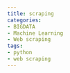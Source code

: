 ```yaml
---
title: scraping
categories:
- BIGDATA
- Machine Learning
- Web scraping
tags:
- python
- web scraping
---
```

